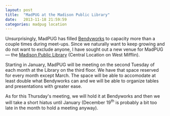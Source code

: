 ```yaml
---
layout: post
title:  "MadPUG at the Madison Public Library"
date:   2013-11-18 21:59:59
categories: madpug location
---
```


Unsurprisingly, MadPUG has filled [Bendyworks][] to capacity more than a
couple times during meet-ups. Since we naturally want to keep growing and do
not want to exclude anyone, I have sought out a new venue for MadPUG &mdash; 
the [Madison Public Library][mpl] (Central Location on West Mifflin).

Starting in January, MadPUG will be meeting on the second Tuesday of each 
month at the Library on the third floor. We have that space reserved for every 
month except March. The space will be able to accomodate at least double what 
Bendyworks can and we will be able to organize tables and presentations with 
greater ease.

As for this Thursday's meeting, we will hold it at Bendyworks and then we will 
take a short hiatus until January (December 19<sup>th</sup> is probably a bit 
too late in the month to hold a meeting anyway).

[Bendyworks]: bendyworks.com
[mpl]: madisonpubliclibrary.org
